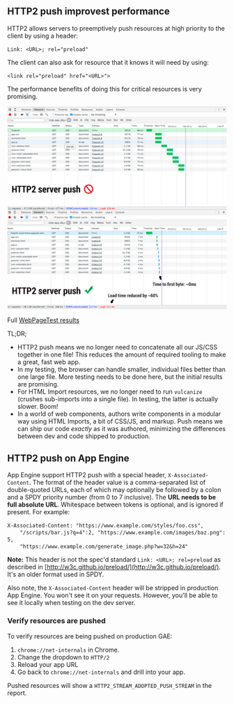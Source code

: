 ## HTTP2 push improvest performance

HTTP2 allows servers to preemptively push resources at high priority to the
client by using a header:

    Link: <URL>; rel="preload"

The client can also ask for resource that it knows it will need by using:

    <link rel="preload" href="<URL>">

The performance benefits of doing this for critical resources is very promising.

![Effects of HTTP2 push performance](https://raw.githubusercontent.com/GoogleChrome/http2push-gae/master/static/images/pushstats.jpg)

Full [WebPageTest results](http://www.webpagetest.org/video/compare.php?tests=150827_DY_13KF-l%3Anopush%2C150826_KA_1928-l%3Avulcanize%2C150826_YH_16K7-l%3Apush%2C150826_GQ_190C-l%3Avulcanize+(push)&thumbSize=100&ival=100&end=visual)

TL;DR;

- HTTP2 push means we no longer need to concatenate all our JS/CSS together in one file! This reduces the amount of required tooling to make a great, fast web app.
- In my testing, the browser can handle smaller, individual files better than one large file. More testing needs to be done here, but the initial results are promising.
- For HTML Import resources, we no longer need to run `vulcanize` (crushes sub-imports into a single file). In testing, the latter is actually slower. Boom!
- In a world of web components, authors write components in a modular way using HTML Imports, a bit of CSS/JS, and markup. Push means we can ship our code _exactly_ as it was authored, minimizing the differences between dev and code shipped to production.

## HTTP2 push on App Engine

App Engine support HTTP2 push with a special header, `X-Associated-Content`.
The format of the header value is a comma-separated list of double-quoted URLs,
each of which may optionally be followed by a colon and a SPDY priority number
(from 0 to 7 inclusive). The **URL needs to be full absolute URL**. Whitespace
between tokens is optional, and is ignored if present. For example:

    X-Associated-Content: "https://www.example.com/styles/foo.css",
        "/scripts/bar.js?q=4":2, "https://www.example.com/images/baz.png": 5,
        "https://www.example.com/generate_image.php?w=32&h=24"

**Note:** This header is not the spec'd standard `Link: <URL>; rel=preload` as
described in [http://w3c.github.io/preload/](http://w3c.github.io/preload/).
It's an older format used in SPDY.

Also note, the `X-Associated-Content` header will be stripped in production
App Engine. You won't see it on your requests. However, you'll be able to see it
locally when testing on the dev server.

### Verify resources are pushed

To verify resources are being pushed on production GAE: 

1. `chrome://net-internals` in Chrome.
2. Change the dropdown to `HTTP/2`
3. Reload your app URL
4. Go back to `chrome://net-internals` and drill into your app.

Pushed resources will show a `HTTP2_STREAM_ADOPTED_PUSH_STREAM` in the report.
